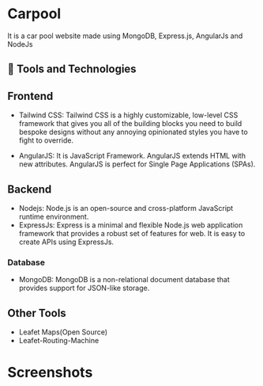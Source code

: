 # Carpool

It is a car pool website made using MongoDB, Express.js, AngularJs and NodeJs

## 🚀 Tools and Technologies

## Frontend

- Tailwind CSS: Tailwind CSS is a highly customizable, low-level CSS framework that gives you all of the building blocks you need to build bespoke designs without any annoying opinionated styles you have to fight to override.

- AngularJS: It is JavaScript Framework. AngularJS extends HTML with new attributes. AngularJS is perfect for Single Page Applications (SPAs).

## Backend

- Nodejs: Node.js is an open-source and cross-platform JavaScript runtime environment.
- ExpressJs: Express is a minimal and flexible Node.js web application framework that provides a robust set of features for web. It is easy to create APIs using ExpressJs.

### Database
- MongoDB: MongoDB is a non-relational document database that provides support for JSON-like storage.

## Other Tools
- Leafet Maps(Open Source)
- Leafet-Routing-Machine

# Screenshots
